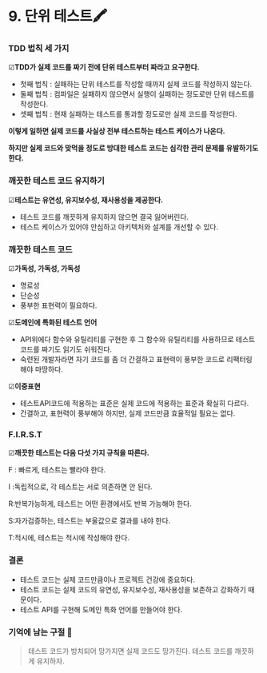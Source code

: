 # 9. 단위 테스트🖍

### TDD 법칙 세 가지

☑**TDD가 실제 코드를 짜기 전에 단위 테스트부터 짜라고 요구한다.**

- 첫째 법칙 : 실패하는 단위 테스트를 작성할 때까지 실제 코드를 작성하지 않는다.
- 둘째 법칙 : 컴파일은 실패하지 않으면서 실행이 실패하는 정도로만 단위 테스트를 작성한다.
- 셋째 법칙 : 현재 실패하는 테스트를 통과할 정도로만 실제 코드를 작성한다.

**이렇게 일하면 실제 코드를 사실상 전부 테스트하는 테스트 케이스가 나온다.**

**하지만 실제 코드와 맞먹을 정도로 방대한 테스트 코드는 심각한 관리 문제를 유발하기도 한다.**

### 깨끗한 테스트 코드 유지하기

☑**테스트는 유연성, 유지보수성, 재사용성을 제공한다.**

- 테스트 코드를 깨끗하게 유지하지 않으면 결국 잃어버린다.
- 테스트 케이스가 있어야 안심하고 아키텍처와 설계를 개선할 수 있다.

### 깨끗한 테스트 코드

☑**가독성, 가독성, 가독성**

- 명료성
- 단순성
- 풍부한 표현력이 필요하다.

☑**도메인에 특화된 테스트 언어**

- API위에다 함수와 유틸리티를 구현한 후 그 함수와 유틸리티를 사용하므로 테스트 코드를 짜기도 읽기도 쉬워진다.
- 숙련된 개발자라면 자기 코드를 좀 더 간결하고 표현력이 풍부한 코드로 리팩터링 해야 마땅하다.

☑**이중표현**

- 테스트API코드에 적용하는 표준은 실제 코드에 적용하는 표준과 확실히 다르다.
- 간결하고, 표현력이 풍부해야 하지만, 실제 코드만큼 효율적일 필요는 없다.

### F.I.R.S.T

☑**깨끗한 테스트는 다음 다섯 가지 규칙을 따른다.**

F : 빠르게, 테스트는 빨라야 한다.

I :독립적으로, 각 테스트는 서로 의존하면 안 된다.

R:반복가능하게, 테스트는 어떤 환경에서도 반복 가능해야 한다.

S:자가검증하는, 테스트는 부울값으로 결과를 내야 한다.

T:적시에, 테스트는 적시에 작성해야 한다.

### 결론

- 테스트 코드는 실제 코드만큼이나 프로젝트 건강에 중요하다.
- 테스트 코드는 실제 코드의 유연성, 유지보수성, 재사용성을 보존하고 강화하기 때문이다.
- 테스트 API를 구현해 도메인 특화 언어를 만들어야 한다.

### 기억에 남는 구절 📖

> 테스트 코드가 방치되어 망가지면 실제 코드도 망가진다. 테스트 코드를 깨끗하게 유지하자.
